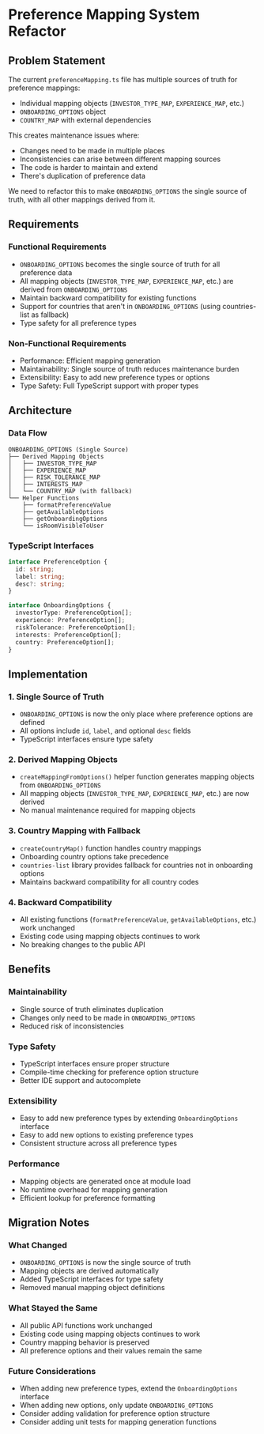 # Preference Mapping System Refactor

## Problem Statement

The current `preferenceMapping.ts` file has multiple sources of truth for preference mappings:
- Individual mapping objects (`INVESTOR_TYPE_MAP`, `EXPERIENCE_MAP`, etc.)
- `ONBOARDING_OPTIONS` object
- `COUNTRY_MAP` with external dependencies

This creates maintenance issues where:
- Changes need to be made in multiple places
- Inconsistencies can arise between different mapping sources
- The code is harder to maintain and extend
- There's duplication of preference data

We need to refactor this to make `ONBOARDING_OPTIONS` the single source of truth, with all other mappings derived from it.

## Requirements

### Functional Requirements
- `ONBOARDING_OPTIONS` becomes the single source of truth for all preference data
- All mapping objects (`INVESTOR_TYPE_MAP`, `EXPERIENCE_MAP`, etc.) are derived from `ONBOARDING_OPTIONS`
- Maintain backward compatibility for existing functions
- Support for countries that aren't in `ONBOARDING_OPTIONS` (using countries-list as fallback)
- Type safety for all preference types

### Non-Functional Requirements
- Performance: Efficient mapping generation
- Maintainability: Single source of truth reduces maintenance burden
- Extensibility: Easy to add new preference types or options
- Type Safety: Full TypeScript support with proper types

## Architecture

### Data Flow
```
ONBOARDING_OPTIONS (Single Source)
├── Derived Mapping Objects
│   ├── INVESTOR_TYPE_MAP
│   ├── EXPERIENCE_MAP
│   ├── RISK_TOLERANCE_MAP
│   ├── INTERESTS_MAP
│   └── COUNTRY_MAP (with fallback)
└── Helper Functions
    ├── formatPreferenceValue
    ├── getAvailableOptions
    ├── getOnboardingOptions
    └── isRoomVisibleToUser
```

### TypeScript Interfaces
```typescript
interface PreferenceOption {
  id: string;
  label: string;
  desc?: string;
}

interface OnboardingOptions {
  investorType: PreferenceOption[];
  experience: PreferenceOption[];
  riskTolerance: PreferenceOption[];
  interests: PreferenceOption[];
  country: PreferenceOption[];
}
```

## Implementation

### 1. Single Source of Truth
- `ONBOARDING_OPTIONS` is now the only place where preference options are defined
- All options include `id`, `label`, and optional `desc` fields
- TypeScript interfaces ensure type safety

### 2. Derived Mapping Objects
- `createMappingFromOptions()` helper function generates mapping objects from `ONBOARDING_OPTIONS`
- All mapping objects (`INVESTOR_TYPE_MAP`, `EXPERIENCE_MAP`, etc.) are now derived
- No manual maintenance required for mapping objects

### 3. Country Mapping with Fallback
- `createCountryMap()` function handles country mappings
- Onboarding country options take precedence
- `countries-list` library provides fallback for countries not in onboarding options
- Maintains backward compatibility for all country codes

### 4. Backward Compatibility
- All existing functions (`formatPreferenceValue`, `getAvailableOptions`, etc.) work unchanged
- Existing code using mapping objects continues to work
- No breaking changes to the public API

## Benefits

### Maintainability
- Single source of truth eliminates duplication
- Changes only need to be made in `ONBOARDING_OPTIONS`
- Reduced risk of inconsistencies

### Type Safety
- TypeScript interfaces ensure proper structure
- Compile-time checking for preference option structure
- Better IDE support and autocomplete

### Extensibility
- Easy to add new preference types by extending `OnboardingOptions` interface
- Easy to add new options to existing preference types
- Consistent structure across all preference types

### Performance
- Mapping objects are generated once at module load
- No runtime overhead for mapping generation
- Efficient lookup for preference formatting

## Migration Notes

### What Changed
- `ONBOARDING_OPTIONS` is now the single source of truth
- Mapping objects are derived automatically
- Added TypeScript interfaces for type safety
- Removed manual mapping object definitions

### What Stayed the Same
- All public API functions work unchanged
- Existing code using mapping objects continues to work
- Country mapping behavior is preserved
- All preference options and their values remain the same

### Future Considerations
- When adding new preference types, extend the `OnboardingOptions` interface
- When adding new options, only update `ONBOARDING_OPTIONS`
- Consider adding validation for preference option structure
- Consider adding unit tests for mapping generation functions
